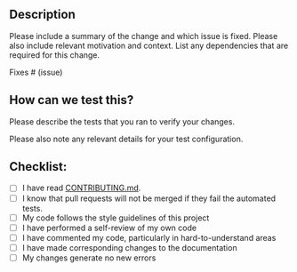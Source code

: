 ## Description

Please include a summary of the change and which issue is fixed. Please also include relevant motivation and context.
List any dependencies that are required for this change.

Fixes # (issue)

## How can we test this?

Please describe the tests that you ran to verify your changes.

Please also note any relevant details for your test configuration.

## Checklist:

- [ ] I have read [CONTRIBUTING.md](../CONTRIBUTING.md).
- [ ] I know that pull requests will not be merged if they fail the automated tests.
- [ ] My code follows the style guidelines of this project
- [ ] I have performed a self-review of my own code
- [ ] I have commented my code, particularly in hard-to-understand areas
- [ ] I have made corresponding changes to the documentation
- [ ] My changes generate no new errors
